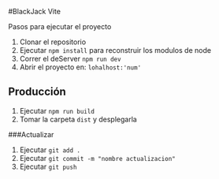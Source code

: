 #BlackJack Vite

Pasos para ejecutar el proyecto

1. Clonar el repositorio
2. Ejecutar ``npm install`` para reconstruir los modulos de node
3. Correr el deServer ``npm run dev``
4. Abrir el proyecto en: ``lohalhost:'num'``

## Producción

1. Ejecutar ``npm run build``
2. Tomar la carpeta ``dist`` y desplegarla

###Actualizar

1. Ejecutar ``git add .``
2. Ejecutar ``git commit -m "nombre actualizacion"``
3. Ejecutar ``git push``